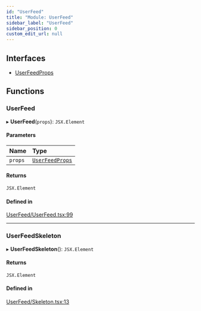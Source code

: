 ```yaml
---
id: "UserFeed"
title: "Module: UserFeed"
sidebar_label: "UserFeed"
sidebar_position: 0
custom_edit_url: null
---
```


## Interfaces

- [UserFeedProps](../interfaces/UserFeed.UserFeedProps.md)

## Functions

### UserFeed

▸ **UserFeed**(`props`): `JSX.Element`

#### Parameters

| Name | Type |
| :------ | :------ |
| `props` | [`UserFeedProps`](../interfaces/UserFeed.UserFeedProps.md) |

#### Returns

`JSX.Element`

#### Defined in

[UserFeed/UserFeed.tsx:99](https://github.com/selfcommunity/community-ui/blob/1eb776a/packages/sc-templates/src/components/UserFeed/UserFeed.tsx#L99)

___

### UserFeedSkeleton

▸ **UserFeedSkeleton**(): `JSX.Element`

#### Returns

`JSX.Element`

#### Defined in

[UserFeed/Skeleton.tsx:13](https://github.com/selfcommunity/community-ui/blob/1eb776a/packages/sc-templates/src/components/UserFeed/Skeleton.tsx#L13)
